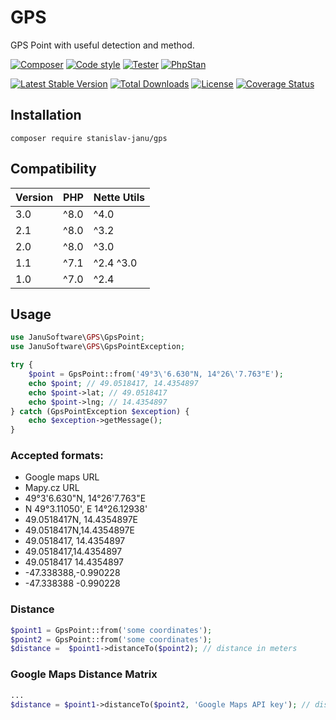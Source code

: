 # GPS
GPS Point with useful detection and method.

[![Composer](https://github.com/janu-software/gps/actions/workflows/composer.yml/badge.svg)](https://github.com/janu-software/gps/actions/workflows/composer.yml)
[![Code style](https://github.com/janu-software/gps/actions/workflows/code_style.yml/badge.svg)](https://github.com/janu-software/gps/actions/workflows/code_style.yml)
[![Tester](https://github.com/janu-software/gps/actions/workflows/tester.yml/badge.svg)](https://github.com/janu-software/gps/actions/workflows/tester.yml)
[![PhpStan](https://github.com/janu-software/gps/actions/workflows/static_analysis.yml/badge.svg)](https://github.com/janu-software/gps/actions/workflows/static_analysis.yml)

[![Latest Stable Version](https://poser.pugx.org/stanislav-janu/gps/v/stable)](https://packagist.org/packages/stanislav-janu/gps)
[![Total Downloads](https://poser.pugx.org/stanislav-janu/gps/downloads)](https://packagist.org/packages/stanislav-janu/gps)
[![License](https://poser.pugx.org/stanislav-janu/gps/license)](https://packagist.org/packages/stanislav-janu/gps)
[![Coverage Status](https://coveralls.io/repos/github/janu-software/gps/badge.svg?branch=master)](https://coveralls.io/github/janu-software/gps?branch=master)

## Installation

    composer require stanislav-janu/gps

## Compatibility

| Version | PHP  | Nette Utils |
|---------|------|-------------|
| 3.0     | ^8.0 | ^4.0        |
| 2.1     | ^8.0 | ^3.2        |
| 2.0     | ^8.0 | ^3.0        |
| 1.1     | ^7.1 | ^2.4 ^3.0   |
| 1.0     | ^7.0 | ^2.4        |

## Usage

```php
use JanuSoftware\GPS\GpsPoint;
use JanuSoftware\GPS\GpsPointException;

try {
    $point = GpsPoint::from('49°3\'6.630"N, 14°26\'7.763"E');
    echo $point; // 49.0518417, 14.4354897
    echo $point->lat; // 49.0518417
    echo $point->lng; // 14.4354897
} catch (GpsPointException $exception) {
    echo $exception->getMessage();
}
```

### Accepted formats:
* Google maps URL
* Mapy.cz URL
* 49°3'6.630"N, 14°26'7.763"E
* N 49°3.11050', E 14°26.12938'
* 49.0518417N, 14.4354897E
* 49.0518417N,14.4354897E
* 49.0518417, 14.4354897
* 49.0518417,14.4354897
* 49.0518417 14.4354897
* -47.338388,-0.990228
* -47.338388 -0.990228

### Distance
```php
$point1 = GpsPoint::from('some coordinates');
$point2 = GpsPoint::from('some coordinates');
$distance =  $point1->distanceTo($point2); // distance in meters
```

### Google Maps Distance Matrix
```php
...
$distance = $point1->distanceTo($point2, 'Google Maps API key'); // distance in meters
```

